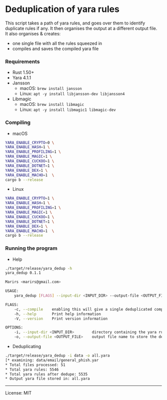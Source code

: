# Deduplication of yara rules

This script takes a path of yara rules, and goes over them to identify duplicate rules if any. It then organises the output at a different output file.  
It also organises & creates:
- one single file with all the rules squeezed in
- compiles and saves the compiled yara file

### Requirements
- Rust 1.50+
- Yara 4.1.1
- Jansson
  - macOS: `brew install jansson`
  - Linux: `apt -y install libjansson-dev libjansson4`
- Libmagic
  - macOS: `brew install libmagic`
  - Linux: `apt -y install libmagic1 libmagic-dev`

### Compiling
- macOS
```bash
YARA_ENABLE_CRYPTO=0 \
YARA_ENABLE_HASH=1 \
YARA_ENABLE_PROFILING=1 \
YARA_ENABLE_MAGIC=1 \
YARA_ENABLE_CUCKOO=1 \
YARA_ENABLE_DOTNET=1 \
YARA_ENABLE_DEX=1 \
YARA_ENABLE_MACHO=1  \
cargo b --release
```

- Linux
```bash
YARA_ENABLE_CRYPTO=1 \
YARA_ENABLE_HASH=1 \
YARA_ENABLE_PROFILING=1 \
YARA_ENABLE_MAGIC=1 \
YARA_ENABLE_CUCKOO=1 \
YARA_ENABLE_DOTNET=1 \
YARA_ENABLE_DEX=1 \
YARA_ENABLE_MACHO=1  \
cargo b --release
```

### Running the program
- Help
```bash
./target/release/yara_dedup -h
yara_dedup 0.1.1

Marirs <marirs@gmail.com>

USAGE:
    yara_dedup [FLAGS] --input-dir <INPUT_DIR> --output-file <OUTPUT_FILE>

FLAGS:
    -c, --compile    enabling this will give a single deduplicated compiled yara file
    -h, --help       Print help information
    -V, --version    Print version information

OPTIONS:
    -i, --input-dir <INPUT_DIR>        directory containing the yara rule files for dedupe
    -o, --output-file <OUTPUT_FILE>    output file name to store the deduplicated single yara file
```

- Deduplicating
```bash
./target/release/yara_dedup -i data -o all.yara
[* examining: data/email/general_phish.yar                                                                         ]
* Total files processed: 51
* Total yara rules: 5546
* Total yara rules after dedupe: 5535
* Output yara file stored in: all.yara
```
---
License: MIT